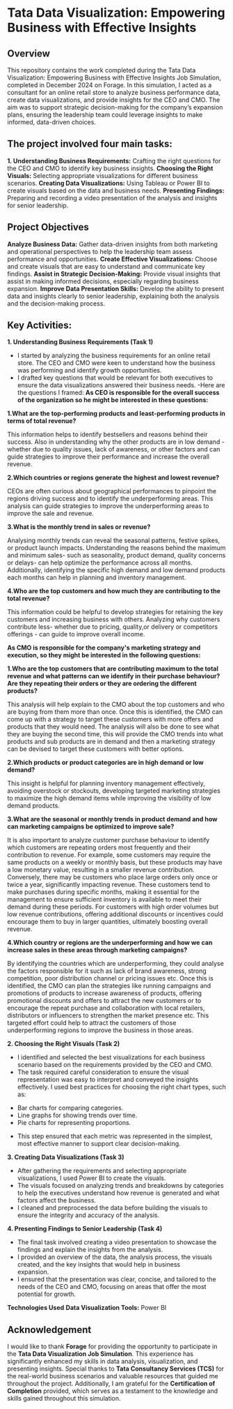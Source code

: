 # Tata Data Visualization: Empowering Business with Effective Insights
## Overview
This repository contains the work completed during the Tata Data Visualization: Empowering Business with Effective Insights Job Simulation, completed in December 2024 on Forage. In this simulation, I acted as a consultant for an online retail store to analyze business performance data, create data visualizations, and provide insights for the CEO and CMO. The aim was to support strategic decision-making for the company’s expansion plans, ensuring the leadership team could leverage insights to make informed, data-driven choices.

## The project involved four main tasks:

**1. Understanding Business Requirements:** Crafting the right questions for the CEO and CMO to identify key business insights.
**Choosing the Right Visuals:** Selecting appropriate visualizations for different business scenarios.
**Creating Data Visualizations:** Using Tableau or Power BI to create visuals based on the data and business needs.
**Presenting Findings:** Preparing and recording a video presentation of the analysis and insights for senior leadership.

## Project Objectives
**Analyze Business Data:** Gather data-driven insights from both marketing and operational perspectives to help the leadership team assess performance and opportunities.
**Create Effective Visualizations:** Choose and create visuals that are easy to understand and communicate key findings.
**Assist in Strategic Decision-Making:** Provide visual insights that assist in making informed decisions, especially regarding business 
  expansion.
**Improve Data Presentation Skills:** Develop the ability to present data and insights clearly to senior leadership, explaining both the 
  analysis and the decision-making process.

## Key Activities:

**1. Understanding Business Requirements (Task 1)**
- I started by analyzing the business requirements for an online retail store. The CEO and CMO were keen to understand how the business 
  was performing and identify growth opportunities.
- I drafted key questions that would be relevant for both executives to ensure the data visualizations answered their business needs.
-Here are the questions I framed:
**As CEO is responsible for the overall success of the organization so he might be interested in these questions:**

**1.What are the top-performing products and least-performing products in terms of total revenue?**

This information helps to identify bestsellers and reasons behind their success. Also in understanding why the other products are in low demand - whether due to quality issues, lack of awareness, or other factors and can guide strategies to improve their performance and increase the overall revenue.                                            

**2.Which countries or regions generate the highest and lowest revenue?**   

CEOs are often curious about geographical performances to pinpoint the regions driving success and to identify the underperforming areas. This analysis can guide strategies to improve the underperforming areas to improve the sale and revenue.                                                                                              

**3.What is the monthly trend in sales or revenue?**                                                                  

Analysing monthly trends can reveal the seasonal patterns, festive spikes, or product launch impacts. Understanding the reasons behind the maximum and minimum sales- such as seasonality, product demand, quality concerns or delays- can help optimize the performance across all months. Additionally, identifying the specific high demand and low demand products each months can help in planning and inventory management.

**4.Who are the top customers and how much they are contributing to the total revenue?**    

This information could be helpful to develop strategies for retaining the key customers and increasing business with others. Analyzing why customers contribute less- whether due to pricing, quality,or delivery or competitors offerings - can guide to improve overall income.

**As CMO is responsible for the company's marketing strategy and execution, so they might be interested in the following questions:**

**1.Who are the top customers that are contributing maximum to the total revenue and what patterns can we identify in their purchase behaviour? Are they repeating their orders or they are ordering the different products?** 

This analysis will help explain to the CMO about the top customers and who are buying from them more than once. Once this is identified, the CMO can come up with a strategy to target these customers with more offers and products that they would need. The analysis will also be done to see what they are buying the second time, this will provide the CMO trends into what products and sub products are in demand and then a marketing strategy can be devised to target these customers with better options.

**2.Which products or product categories are in high demand or low demand?**

This insight is helpful for planning inventory management effectively, avoiding overstock or stockouts, developing targeted marketing strategies to maximize the high demand items while improving the visibility of low demand products.                                  

**3.What are the seasonal or monthly trends in product demand and how can marketing campaigns be optimized to improve sale?**   

It is also important to analyze customer purchase behaviour to identify which customers are repeating orders most frequently and their contribution to revenue. For example, some customers may require the same products on a weekly or monthly basis, but these products may have a low monetary value, resulting in a smaller revenue contribution. Conversely, there may be customers who place large orders only once or twice a year, significantly impacting revenue. These customers tend to make purchases during specific months, making it essential for the management to ensure sufficient inventory is available to meet their demand during these periods. For customers with high order volumes but low revenue contributions, offering additional discounts or incentives could encourage them to buy in larger quantities, ultimately boosting overall revenue.                                                               

**4.Which country or regions are the underperforming and how we can increase sales in these areas through marketing campaigns?**

By identifying the countries which are underperforming, they could analyse the factors responsible for it such as lack of brand awareness, strong competition, poor distribution channel or pricing issues etc. Once this is identified, the CMO can plan the strategies like running campaigns and promotions of products to increase awareness of products, offering promotional discounts and offers to attract the new customers or to encourage the repeat purchase and collaboration with local retailers, distributors or influencers to strengthen the market presence etc. This targeted effort could help to attract the customers of those underperforming regions to improve the business in those areas.

**2. Choosing the Right Visuals (Task 2)**
- I identified and selected the best visualizations for each business scenario based on the requirements provided by the CEO and CMO.
- The task required careful consideration to ensure the visual representation was easy to interpret and conveyed the insights effectively. 
  I used best practices for choosing the right chart types, such as:
* Bar charts for comparing categories.
* Line graphs for showing trends over time.
* Pie charts for representing proportions.
- This step ensured that each metric was represented in the simplest, most effective manner to support clear decision-making.
  
**3. Creating Data Visualizations (Task 3)**
- After gathering the requirements and selecting appropriate visualizations, I used Power BI to create the visuals.
- The visuals focused on analyzing trends and breakdowns by categories to help the executives understand how revenue is generated and what 
  factors affect the business.
- I cleaned and preprocessed the data before building the visuals to ensure the integrity and accuracy of the analysis.
  
**4. Presenting Findings to Senior Leadership (Task 4)**
- The final task involved creating a video presentation to showcase the findings and explain the insights from the analysis.
- I provided an overview of the data, the analysis process, the visuals created, and the key insights that would help in business  
  expansion.
- I ensured that the presentation was clear, concise, and tailored to the needs of the CEO and CMO, focusing on areas that offer the most 
  potential for growth.
  
**Technologies Used**
  **Data Visualization Tools:** Power BI

## Acknowledgement
I would like to thank **Forage** for providing the opportunity to participate in the **Tata Data Visualization Job Simulation**. This experience has significantly enhanced my skills in data analysis, visualization, and presenting insights. Special thanks to **Tata Consultancy Services (TCS)** for the real-world business scenarios and valuable resources that guided me throughout the project. Additionally, I am grateful for the **Certification of Completion** provided, which serves as a testament to the knowledge and skills gained throughout this simulation. 
  
    
